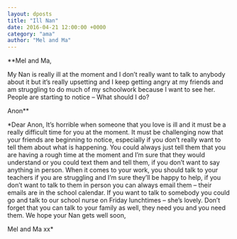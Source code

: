 ```yaml
---
layout: dposts
title: "Ill Nan"
date: 2016-04-21 12:00:00 +0000
category: "ama"
author: "Mel and Ma"
---
```

**Mel and Ma, 

My Nan is really ill at the moment and I don’t really want to talk to anybody about it but it’s really upsetting and I keep getting angry at my friends and am struggling to do much of my schoolwork because I want to see her. People are starting to notice – What should I do?

Anon** 

*Dear Anon, It’s horrible when someone that you love is ill and it must be a really difficult time for you at the moment. It must be  challenging now that your friends are beginning to notice, especially if you don’t really want to tell them about what is happening. You could always just tell them that you are having a rough time at the moment and I’m sure that they would understand or you could text them and tell them, if you don’t want to say anything in person. When it comes to your work, you should talk to your teachers if you are struggling and I’m sure they’ll be happy to help, if you don’t want to talk to them in person you can always email them – their emails are in the school calendar. If you want to talk to somebody you could go and talk to our school nurse on Friday lunchtimes – she’s lovely. Don’t forget that you can talk to your family as well, they need you and you need them. We hope your Nan gets well soon, 

Mel and Ma xx*
